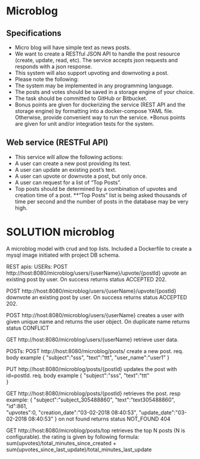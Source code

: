 # Microblog

## Specifications
* Micro blog will have simple text as news posts.  
* We want to create a RESTful JSON API to handle the post resource (create, update, read, etc). The service accepts json requests and responds with a json response.  
* This system will also support upvoting and downvoting a post.
* Please note the following:
* The system may be implemented in any programming language.
* The posts and votes should be saved in a storage engine of your choice.
* The task should be committed to GitHub or Bitbucket.  
* Bonus points are given for dockerizing the service (REST API and the storage engine) by formatting into a docker-compose YAML file. Otherwise, provide convenient way to run the service.
*Bonus points are given for unit and/or integration tests for the system.

## Web service (RESTFul API)
* This service will allow the following actions:
* A user can create a new post providing its text.
* A user can update an existing post’s text.
* A user can upvote or downvote a post, but only once.
* A user can request for a list of “Top Posts”.
* Top posts should be determined by a combination of upvotes and creation time of a post. 
**“Top Posts” list is being asked thousands of time per second and the number of posts in the database may be very high.


# SOLUTION microblog
A microblog model with crud and top lists.
Included a Dockerfile to create a mysql image initiated with project DB schema.

REST apis:
USERs:
POST http://host:8080/microblog/users/{userName}/upvote/{postId}
	upvote an existing post by user. 
  On success returns status ACCEPTED 202.

POST http://host:8080/microblog/users/{userName}/upvote/{postId}
	downvote an existing post by user. 
 On success returns status ACCEPTED 202. 

POST http://host:8080/microblog/users/{userName}
  creates a user with given unique name and returns the user object.
  On duplicate name returns status CONFLICT

GET http://host:8080/microblog/users/{userName}
  retrieve user data.

POSTs:
POST http://host:8080/microblog/posts/
    create a new post.
    req. body example 
    	{
        "subject":"sss",
        "text":"ttt",
        "user_name":"user1"
      }

PUT http://host:8080/microblog/posts/{postId}
  updates the post with id=postId.
  req. body example 
    	{
        "subject":"sss",
        "text":"ttt"       
      }      
    
GET http://host:8080/microblog/posts/{postId}
  retrieves the post.
  resp example:
  { 
    "subject":"subject_305488860",
    "text":"text305488860",
    "id":861,    
    "upvotes":0,
    "creation_date":"03-02-2018 08:40:53",
    "update_date":"03-02-2018 08:40:53"
  }
  on not found returns status NOT_FOUND 404

GET http://host:8080/microblog/posts/top
  retrieves the top N posts (N is configurable).
  the rating is given by following formula:
  sum(upvotes)/total_minutes_since_created + sum(upvotes_since_last_update)/total_minutes_last_update
  


 
